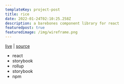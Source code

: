 ```yaml
---
templateKey: project-post
title: rice
date: 2022-01-24T02:10:25.258Z
description: a barebones component library for react
featuredpost: true
featuredimage: /img/wireframe.png
---
```

[live](http://makerice.io) | [source](http://github.com/tiffbouchard/rice)

* react
* storybook
* rollup
* storybook
* npm
